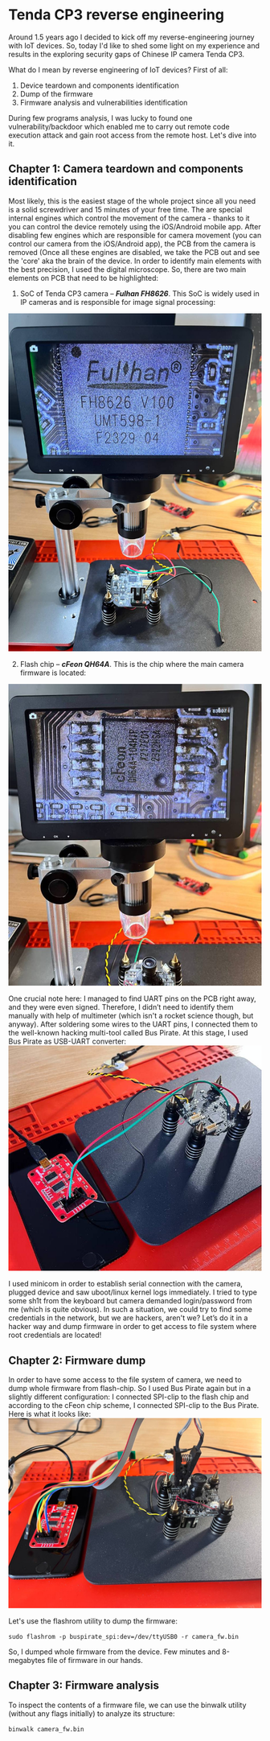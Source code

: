 # Tenda CP3 reverse engineering

Around 1.5 years ago I decided to kick off my reverse-engineering journey with IoT devices. So, today I'd like to shed some light on my experience and results in the exploring security gaps of Chinese IP camera Tenda CP3.

What do I mean by reverse engineering of IoT devices?
First of all:
1) Device teardown and components identification
2) Dump of the firmware
3) Firmware analysis and vulnerabilities identification

During few programs analysis, I was lucky to found one vulnerability/backdoor which enabled me to carry out remote code execution attack and gain root access from the remote host.
Let's dive into it.


## Chapter 1: Camera teardown and components identification

Most likely, this is the easiest stage of the whole project since all you need is a solid screwdriver and 15 minutes of your free time. The are special internal engines which control the movement of the camera - thanks to it you can control the device remotely using the iOS/Android mobile app. After disabling few engines which are responsible for camera movement (you can control our camera from the iOS/Android app), the PCB from the camera is removed (Once all these engines are disabled, we take the PCB out and see the 'core' aka the brain of the device. In order to identify main elements with the best precision, I used the digital microscope. So, there are two main elements on PCB that need to be highlighted:

1) SoC of Tenda CP3 camera – _**Fulhan FH8626**_. This SoC is widely used in IP cameras and is responsible for image signal processing:
<img src="./assets/images/fulhan_microskope.jpg">

2) Flash chip – _**cFeon QH64A**_. This is the chip where the main camera firmware is located:
<img src="./assets/images/cfeon_microskope.jpg">

One crucial note here: I managed to find UART pins on the PCB right away, and they were even signed. Therefore, I didn’t need to identify them manually with help of multimeter (which isn't a rocket science though, but anyway). After soldering some wires to the UART pins, I connected them to the well-known hacking multi-tool called Bus Pirate. At this stage, I used Bus Pirate as USB-UART converter:
<img src="./assets/images/uart_buspirate.jpg">

I used minicom in order to establish serial connection with the camera, plugged device and saw uboot/linux kernel logs immediately. I tried to type some sh1t from the keyboard but camera demanded login/password from me (which is quite obvious). In such a situation, we could try to find some credentials in the network, but we are hackers, aren't we? Let’s do it in a hacker way and dump firmware in order to get access to file system where root credentials are located!

## Chapter 2: Firmware dump

In order to have some access to the file system of camera, we need to dump whole firmware from flash-chip. So I used Bus Pirate again but in a slightly different configuration: I connected SPI-clip to the flash chip and according to the cFeon chip scheme, I connected SPI-clip to the Bus Pirate. Here is what it looks like:
<img src="./assets/images/spi_buspirate.jpg">

Let's use the flashrom utility to dump the firmware:

```
sudo flashrom -p buspirate_spi:dev=/dev/ttyUSB0 -r camera_fw.bin
```

So, I dumped whole firmware from the device. Few minutes and 8-megabytes file of firmware in our hands.

## Chapter 3: Firmware analysis

To inspect the contents of a firmware file, we can use the binwalk utility (without any flags initially) to analyze its structure:
```
binwalk camera_fw.bin
```
